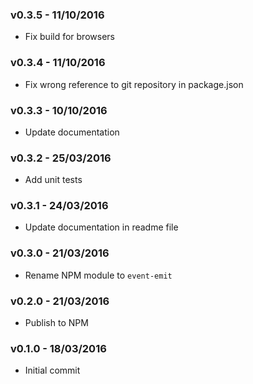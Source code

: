 ### v0.3.5 - 11/10/2016

* Fix build for browsers

### v0.3.4 - 11/10/2016

* Fix wrong reference to git repository in package.json

### v0.3.3 - 10/10/2016

* Update documentation

### v0.3.2 - 25/03/2016

* Add unit tests

### v0.3.1 - 24/03/2016

* Update documentation in readme file

### v0.3.0 - 21/03/2016

* Rename NPM module to `event-emit`

### v0.2.0 - 21/03/2016

* Publish to NPM

### v0.1.0 - 18/03/2016

* Initial commit
